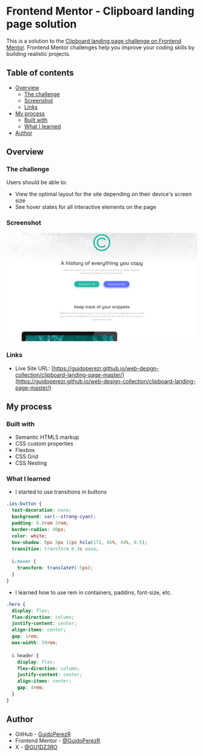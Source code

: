 # Frontend Mentor - Clipboard landing page solution

This is a solution to the [Clipboard landing page challenge on Frontend Mentor](https://www.frontendmentor.io/challenges/clipboard-landing-page-5cc9bccd6c4c91111378ecb9). Frontend Mentor challenges help you improve your coding skills by building realistic projects.

## Table of contents

- [Overview](#overview)
  - [The challenge](#the-challenge)
  - [Screenshot](#screenshot)
  - [Links](#links)
- [My process](#my-process)
  - [Built with](#built-with)
  - [What I learned](#what-i-learned)
- [Author](#author)

## Overview

### The challenge

Users should be able to:

- View the optimal layout for the site depending on their device's screen size
- See hover states for all interactive elements on the page

### Screenshot

![](./images/Preview.png)

### Links

- Live Site URL: [https://guidoperezr.github.io/web-design-collection/clipboard-landing-page-master/](https://guidoperezr.github.io/web-design-collection/clipboard-landing-page-master/)

## My process

### Built with

- Semantic HTML5 markup
- CSS custom properties
- Flexbox
- CSS Grid
- CSS Nesting

### What I learned

- I started to use transitions in buttons

```css
.ios-button {
  text-decoration: none;
  background: var(--strong-cyan);
  padding: 0.8rem 2rem;
  border-radius: 40px;
  color: white;
  box-shadow: 0px 5px 12px hsla(171, 66%, 44%, 0.5);
  transition: transform 0.3s ease;

  &:hover {
    transform: translateY(-5px);
  }
}
```

- I learned how to use rem in containers, paddins, font-size, etc.

```css
.hero {
  display: flex;
  flex-direction: column;
  justify-content: center;
  align-items: center;
  gap: 1rem;
  max-width: 39rem;

  & header {
    display: flex;
    flex-direction: column;
    justify-content: center;
    align-items: center;
    gap: 4rem;
  }
}
```

## Author

- GitHub - [GuidoPerezR](https://github.com/GuidoPerezR)
- Frontend Mentor - [@GuidoPerezR](https://www.frontendmentor.io/profile/GuidoPerezR)
- X - [@GU1DZ3RO](https://x.com/GU1DZ3RO)
